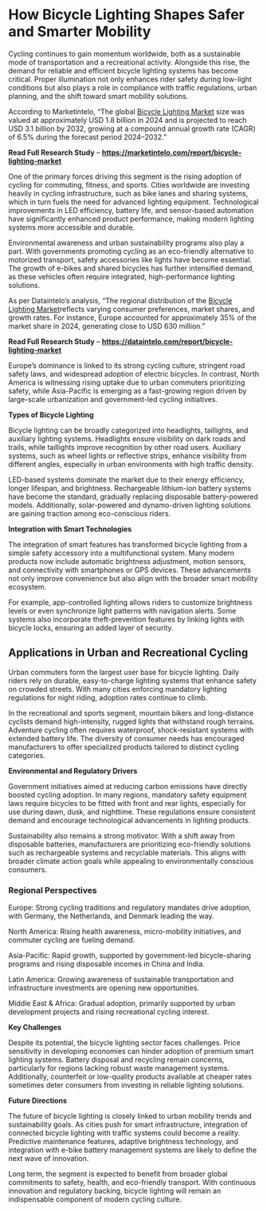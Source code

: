 # How Bicycle Lighting Shapes Safer and Smarter Mobility

Cycling continues to gain momentum worldwide, both as a sustainable mode of transportation and a recreational activity. Alongside this rise, the demand for reliable and efficient bicycle lighting systems has become critical. Proper illumination not only enhances rider safety during low-light conditions but also plays a role in compliance with traffic regulations, urban planning, and the shift toward smart mobility solutions.

According to Marketintelo, “The global [Bicycle Lighting Market](https://marketintelo.com/report/bicycle-lighting-market) size was valued at approximately USD 1.8 billion in 2024 and is projected to reach USD 3.1 billion by 2032, growing at a compound annual growth rate (CAGR) of 6.5% during the forecast period 2024–2032.”

**Read Full Research Study** – **https://marketintelo.com/report/bicycle-lighting-market**

One of the primary forces driving this segment is the rising adoption of cycling for commuting, fitness, and sports. Cities worldwide are investing heavily in cycling infrastructure, such as bike lanes and sharing systems, which in turn fuels the need for advanced lighting equipment. Technological improvements in LED efficiency, battery life, and sensor-based automation have significantly enhanced product performance, making modern lighting systems more accessible and durable.

Environmental awareness and urban sustainability programs also play a part. With governments promoting cycling as an eco-friendly alternative to motorized transport, safety accessories like lights have become essential. The growth of e-bikes and shared bicycles has further intensified demand, as these vehicles often require integrated, high-performance lighting solutions.

As per Dataintelo’s analysis, “The regional distribution of the [Bicycle Lighting Market](https://dataintelo.com/report/bicycle-lighting-market)reflects varying consumer preferences, market shares, and growth rates. For instance, Europe accounted for approximately 35% of the market share in 2024, generating close to USD 630 million.”

**Read Full Research Study** – **https://dataintelo.com/report/bicycle-lighting-market**

Europe’s dominance is linked to its strong cycling culture, stringent road safety laws, and widespread adoption of electric bicycles. In contrast, North America is witnessing rising uptake due to urban commuters prioritizing safety, while Asia-Pacific is emerging as a fast-growing region driven by large-scale urbanization and government-led cycling initiatives.

**Types of Bicycle Lighting**

Bicycle lighting can be broadly categorized into headlights, taillights, and auxiliary lighting systems. Headlights ensure visibility on dark roads and trails, while taillights improve recognition by other road users. Auxiliary systems, such as wheel lights or reflective strips, enhance visibility from different angles, especially in urban environments with high traffic density.

LED-based systems dominate the market due to their energy efficiency, longer lifespan, and brightness. Rechargeable lithium-ion battery systems have become the standard, gradually replacing disposable battery-powered models. Additionally, solar-powered and dynamo-driven lighting solutions are gaining traction among eco-conscious riders.

**Integration with Smart Technologies**

The integration of smart features has transformed bicycle lighting from a simple safety accessory into a multifunctional system. Many modern products now include automatic brightness adjustment, motion sensors, and connectivity with smartphones or GPS devices. These advancements not only improve convenience but also align with the broader smart mobility ecosystem.

For example, app-controlled lighting allows riders to customize brightness levels or even synchronize light patterns with navigation alerts. Some systems also incorporate theft-prevention features by linking lights with bicycle locks, ensuring an added layer of security.

## Applications in Urban and Recreational Cycling

Urban commuters form the largest user base for bicycle lighting. Daily riders rely on durable, easy-to-charge lighting systems that enhance safety on crowded streets. With many cities enforcing mandatory lighting regulations for night riding, adoption rates continue to climb.

In the recreational and sports segment, mountain bikers and long-distance cyclists demand high-intensity, rugged lights that withstand rough terrains. Adventure cycling often requires waterproof, shock-resistant systems with extended battery life. The diversity of consumer needs has encouraged manufacturers to offer specialized products tailored to distinct cycling categories.

**Environmental and Regulatory Drivers**

Government initiatives aimed at reducing carbon emissions have directly boosted cycling adoption. In many regions, mandatory safety equipment laws require bicycles to be fitted with front and rear lights, especially for use during dawn, dusk, and nighttime. These regulations ensure consistent demand and encourage technological advancements in lighting products.

Sustainability also remains a strong motivator. With a shift away from disposable batteries, manufacturers are prioritizing eco-friendly solutions such as rechargeable systems and recyclable materials. This aligns with broader climate action goals while appealing to environmentally conscious consumers.

### Regional Perspectives

Europe: Strong cycling traditions and regulatory mandates drive adoption, with Germany, the Netherlands, and Denmark leading the way.

North America: Rising health awareness, micro-mobility initiatives, and commuter cycling are fueling demand.

Asia-Pacific: Rapid growth, supported by government-led bicycle-sharing programs and rising disposable incomes in China and India.

Latin America: Growing awareness of sustainable transportation and infrastructure investments are opening new opportunities.

Middle East & Africa: Gradual adoption, primarily supported by urban development projects and rising recreational cycling interest.

**Key Challenges**

Despite its potential, the bicycle lighting sector faces challenges. Price sensitivity in developing economies can hinder adoption of premium smart lighting systems. Battery disposal and recycling remain concerns, particularly for regions lacking robust waste management systems. Additionally, counterfeit or low-quality products available at cheaper rates sometimes deter consumers from investing in reliable lighting solutions.

**Future Directions**

The future of bicycle lighting is closely linked to urban mobility trends and sustainability goals. As cities push for smart infrastructure, integration of connected bicycle lighting with traffic systems could become a reality. Predictive maintenance features, adaptive brightness technology, and integration with e-bike battery management systems are likely to define the next wave of innovation.

Long term, the segment is expected to benefit from broader global commitments to safety, health, and eco-friendly transport. With continuous innovation and regulatory backing, bicycle lighting will remain an indispensable component of modern cycling culture.

